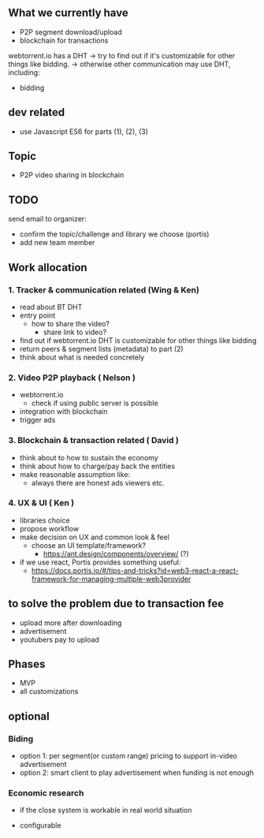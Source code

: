 ## What we currently have
- P2P segment download/upload
- blockchain for transactions

webtorrent.io has a DHT 
-> try to find out if it's customizable for other things like bidding.
-> otherwise other communication may use DHT, including:
  - bidding

## dev related
- use Javascript ES6 for parts (1), (2), (3)

## Topic
- P2P video sharing in blockchain

## TODO
send email to organizer:
- confirm the topic/challenge and library we choose (portis)
- add new team member 


## Work allocation

### 1. Tracker & communication related (Wing & Ken)
- read about BT DHT
- entry point
  - how to share the video?
  	- share link to video?
- find out if webtorrent.io DHT is customizable for other things like bidding
- return peers & segment lists (metadata) to part (2) 
- think about what is needed concretely

### 2. Video P2P playback ( Nelson )
- webtorrent.io
  - check if using public server is possible
- integration with blockchain
- trigger ads

### 3. Blockchain & transaction related ( David )
- think about to how to sustain the economy
- think about how to charge/pay back the entities
- make reasonable assumption like:
  - always there are honest ads viewers etc.

### 4. UX & UI ( Ken )
- libraries choice
- propose workflow
- make decision on UX and common look & feel
  - choose an UI template/framework?
    - https://ant.design/components/overview/ (?)
- if we use react, Portis provides something useful:
  - https://docs.portis.io/#/tips-and-tricks?id=web3-react-a-react-framework-for-managing-multiple-web3provider

## to solve the problem due to transaction fee
- upload more after downloading
- advertisement
- youtubers pay to upload

## Phases
- MVP
- all customizations

## optional
### Biding
- option 1: per segment(or custom range) pricing to support in-video advertisement
- option 2: smart client to play advertisement when funding is not enough

### Economic research
- if the close system is workable in real world situation

- configurable
